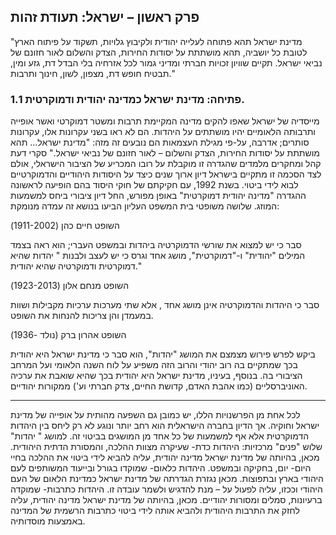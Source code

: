 ## פרק ראשון – ישראל: תעודת זהות

"מדינת ישראל תהא פתוחה לעלייה יהודית ולקיבוץ גלויות, תשקוד על פיתוח הארץ לטובת כל יושביה, תהא מושתתת על יסודות החירות, הצדק והשלום לאור חזונם של נביאי ישראל.
תקיים שוויון זכויות חברתי ומדיני גמור לכל אזרחיה בלי הבדל דת, גזע ומין, תבטיח חופש דת, מצפון, לשון, חינוך ותרבות."

 ### 1.1	פתיחה: מדינת ישראל כמדינה יהודית ודמוקרטית.

מייסדיה של ישראל שאפו להקים מדינה המקיימת תרבות ומשטר דמוקרטי ואשר אופייה ותרבותה הלאומיים יהיו מושתתים על היהדות. הם לא ראו בשני עקרונות אלו, עקרונות סותרים; אדרבה, על-פי מגילת העצמאות הם נובעים זה מזה: "מדינת ישראל... תהא מושתתת על יסודות החירות, הצדק והשלום – לאור חזונם של נביאי ישראל." סקרי דעת קהל ומחקרים מלמדים שהגדרה זו מוקבלת על רובו המכריע של הציבור הישראלי, אולם לצד הסכמה זו מתקיים בישראל דיון ארוך שנים כיצד על היסודות היהודיים והדמוקרטיים לבוא לידי ביטוי.
בשנת 1992, עם חקיקתם של חוקי היסוד בהם הופיעה לראשונה ההגדרה "מדינה יהודית דמוקרטית" באופן מפורש, 
החל דיון ציבורי ביחס למשמעות המוזג. שלושה משופטי בית המשפט העליון הביעו בנושא זה עמדה מנומקת:

 (השופט חיים כהן (1911-2002 

סבר כי יש למצוא את שורשי הדמוקרטיה ביהדות ובמשפט העברי; הוא ראה בצמד המילים "יהודית" ו-"דמוקרטית", מושג אחד וגרס כי יש לעצב ולבנות " יהדות שהיא  דמוקרטית ודמוקרטיה שהיא יהודית."


(השופט מנחם אלון (1923-2013

 סבר כי היהדות והדמוקרטיה אינן  מושג אחד , אלא שתי מערכות ערכיות מקבילות ושוות במעמדן והן צריכות להנחות את השופט.


 (השופט אהרון ברק (נולד -1936 

 ביקש לפרש פירוש מצמצם את המושג "יהדות", הוא סבר כי מדינת ישראל היא יהודית בכך שמתקיים בה רוב יהודי והרוב הזה משפיע על לוח השנה הלאומי ועל המרחב הציבורי בה. בנוסף, בעיניו, מדינת ישראל היא יהודית בכך שהיא שואבת את ערכיה האוניברסליים (כמו אהבת האדם, קדושת החיים, צדק חברתי וע') ממקורות יהודיים.

---

לכל אחת מן הפרשנויות הללו, יש כמובן גם השפעה מהותית על אופייה של מדינת ישראל וחוקיה. אך הדיון בחברה הישראלית הוא רחב יותר ונוגע לא רק ליחס בין היהדות הדמוקרטית אלא אף למשמעות של כל אחד מן המושגים בביטוי זה. למושג " יהדות" שלוש "פנים" מרכזיות:
היהדות כדת- שעיקרה מצוות ההלכה, והמסורת הדתית היהודית. מכאן, בהיותה של מדינת ישראל מדינה יהודית, עליה להביא לידי ביטוי את ההלכה בחיי היום- יום, בחקיקה ובמשפט.
היהדות כלאום- שמוקדו בגורל ובייעוד המשותפים לעם היהודי בארץ ובתפוצות. מכאן נגזרת הגדרתה של מדינת ישראל כמדינת הלאום של העם היהודי וככזו, עליה לפעול על – מנת להדגיש ולשמר עובדה זו.
היהדות כתרבות- שמוקדה ברעיונות, סמלים ומסורות יהודיים. מכאן, בהיותה של מדינת ישראל מדינה יהודית, עליה לחזק את התרבות היהודית ולהביא אותה לידי ביטוי כתרבות הרשמית של המדינה באמצעות מוסדותיה.


